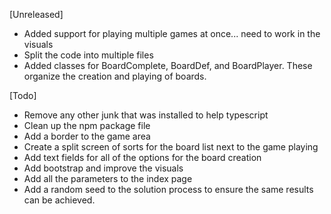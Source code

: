 [Unreleased]
 - Added support for playing multiple games at once... need to work in the visuals
 - Split the code into multiple files
 - Added classes for BoardComplete, BoardDef, and BoardPlayer.  These organize the creation and playing of boards.

[Todo]
 - Remove any other junk that was installed to help typescript
 - Clean up the npm package file
 - Add a border to the game area
 - Create a split screen of sorts for the board list next to the game playing
 - Add text fields for all of the options for the board creation
 - Add bootstrap and improve the visuals
 - Add all the parameters to the index page
 - Add a random seed to the solution process to ensure the same results can be achieved.